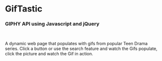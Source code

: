 # GifTastic

<h3>GIPHY API using Javascript and jQuery</h3><br>
<p> A dynamic web page that populates with gifs from popular Teen Drama series. Click a button or use the search feature and watch the Gifs populate, click the picture and watch the Gif in action.
</p>